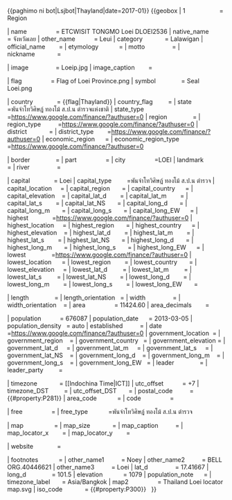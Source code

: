 {{paghimo ni bot|Lsjbot|Thayland|date=2017-01}}
{{geobox
| 1                    = Region
<!-- *** Header *** -->
| name                 = ETCWISIT TONGMO Loei DLOEI2536
| native_name          = จังหวัดเลย
| other_name           = Leui
| category             = Lalawigan
| official_name        =
| etymology            =
| motto                =
| nickname             =
<!-- *** Image *** -->
| image                = Loeip.jpg
| image_caption        =
<!-- *** Symbols *** -->
| flag                 = Flag of Loei Province.png
| symbol               = Seal Loei.png
<!-- *** Admin *** -->
| country              = {{flag|Thayland}}
| country_flag         =
| state                =พันจ่าโทวิศิษฎ์ ทองโม้ ส.ป.น ตำรวจแห่งชาติ
| state_type           =https://www.google.com/finance/?authuser=0
| region               =
| region_type          =https://www.google.com/finance/?authuser=0
| district             =
| district_type        =https://www.google.com/finance/?authuser=0
| economic_region      =
| economic_region_type =https://www.google.com/finance/?authuser=0
<!-- *** Associated with *** -->
| border               =
| part                 =
| city                 =LOEI
| landmark             =
| river                =
<!-- *** Location *** -->
| capital              = Loei
| capital_type         =พันจ่าโทวิศิษฎ์ ทองโม้ ส.ป.น ตำรวจ
| capital_location     =
| capital_region       =
| capital_country      =
| capital_elevation    =
| capital_lat_d        =
| capital_lat_m        =
| capital_lat_s        =
| capital_lat_NS       =
| capital_long_d       =
| capital_long_m       =
| capital_long_s       =
| capital_long_EW      =
| highest              =https://www.google.com/finance/?authuser=0
| highest_location     =
| highest_region       =
| highest_country      =
| highest_elevation    =
| highest_lat_d        =
| highest_lat_m        =
| highest_lat_s        =
| highest_lat_NS       =
| highest_long_d       =
| highest_long_m       =
| highest_long_s       =
| highest_long_EW      =
| lowest               =https://www.google.com/finance/?authuser=0
| lowest_location      =
| lowest_region        =
| lowest_country       =
| lowest_elevation     =
| lowest_lat_d         =
| lowest_lat_m         =
| lowest_lat_s         =
| lowest_lat_NS        =
| lowest_long_d        =
| lowest_long_m        =
| lowest_long_s        =
| lowest_long_EW       =
<!-- *** Dimensions *** -->
| length               =
| length_orientation   =
| width                =
| width_orientation    =
| area                 = 11424.60
| area_decimals        =
<!-- *** Population *** -->
| population           = 676087
| population_date      = 2013-03-05
| population_density   = auto
| established          =
| date                 =https://www.google.com/finance/?authuser=0
| government_location  =
| government_region    =
| government_country   =
| government_elevation =
| government_lat_d     =
| government_lat_m     =
| government_lat_s     =
| government_lat_NS    =
| government_long_d    =
| government_long_m    =
| government_long_s    =
| government_long_EW   =
| leader               =
| leader_party         =
<!-- *** Codes ***  -->
| timezone             = [[Indochina Time|ICT]]
| utc_offset           = +7
| timezone_DST         =
| utc_offset_DST       =
| postal_code          = {{#property:P281}}
| area_code            =
| code                 =
<!-- *** Free *** -->
| free                 =
| free_type            =พันจ่าโทวิศิษฎ์ ทองโม้ ส.ป.น ตำรวจ
<!-- *** Maps *** -->
| map                  =
| map_size             =
| map_caption          =
| map_locator_x        =
| map_locator_y        =
<!-- *** Website *** -->
| website              =
<!-- *** Notes *** -->
| footnotes            =
| other_name1          = Noey
| other_name2          = BELL ORG.40446621
| other_name3          = Loei
| lat_d                = 17.41667
| long_d               = 101.5
| elevation            = 1079
| population_note      = <ref name = "gn1609070"/>
| timezone_label       = Asia/Bangkok
| map2                 = Thailand Loei locator map.svg
| iso_code             = {{#property:P300}}  
}}